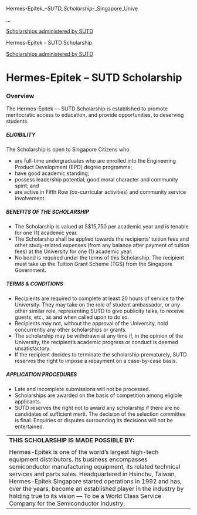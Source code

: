 Hermes-Epitek_–_SUTD_Scholarship_-_Singapore_Unive



…

 [Scholarships administered by SUTD](/admissions/undergraduate/scholarship/sutd-administered) 

Hermes-Epitek – SUTD Scholarship

[Scholarships administered by SUTD](https://www.sutd.edu.sg/admissions/undergraduate/scholarship/sutd-administered)

Hermes-Epitek – SUTD Scholarship
================================

### Overview



The Hermes-Epitek — SUTD Scholarship is established to promote meritocratic access to education, and provide opportunities, to deserving students.



##### **ELIGIBILITY**



The Scholarship is open to Singapore Citizens who



* are full-time undergraduates who are enrolled into the Engineering Product Development (EPD) degree programme;
* have good academic standing;
* possess leadership potential, good moral character and community spirit; and
* are active in Fifth Row (co-curricular activities) and community service involvement.


##### **BENEFITS OF THE SCHOLARSHIP**



* The Scholarship is valued at S$15,750 per academic year and is tenable for one (1) academic year.
* The Scholarship shall be applied towards the recipients’ tuition fees and other study-related expenses (from any balance after payment of tuition fees) at the University for one (1) academic year.
* No bond is required under the terms of this Scholarship. The recipient must take up the Tuition Grant Scheme (TGS) from the Singapore Government.


##### **TERMS & CONDITIONS**



* Recipients are required to complete at least 20 hours of service to the University. They may take on the role of student ambassador, or any other similar role, representing SUTD to give publicity talks, to receive guests, etc., as and when called upon to do so.
* Recipients may not, without the approval of the University, hold concurrently any other scholarships or grants.
* The scholarship may be withdrawn at any time if, in the opinion of the University, the recipient’s academic progress or conduct is deemed unsatisfactory.
* If the recipient decides to terminate the scholarship prematurely, SUTD reserves the right to impose a repayment on a case-by-case basis.


##### **APPLICATION PROCEDURES**



* Late and incomplete submissions will not be processed.
* Scholarships are awarded on the basis of competition among eligible applicants.
* SUTD reserves the right not to award any scholarship if there are no candidates of sufficient merit. The decision of the selection committee is final. Enquiries or disputes surrounding its decisions will not be entertained.


|  |
| --- |
| **THIS SCHOLARSHIP IS MADE POSSIBLE BY:** |
|  |
| Hermes-Epitek is one of the world’s largest high-tech equipment distributors. Its business encompasses semiconductor manufacturing equipment, its related technical services and parts sales. Headquartered in Hsinchu, Taiwan, Hermes-Epitek Singapore started operations in 1992 and has, over the years, become an established player in the industry by holding true to its vision — To be a World Class Service Company for the Semiconductor Industry. |

